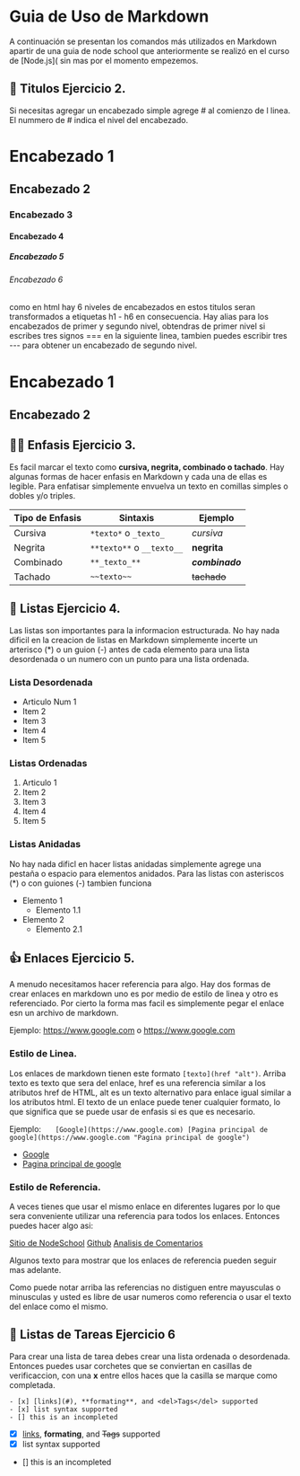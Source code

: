 # Guia de Uso de Markdown

A continuación se presentan los comandos más utilizados en Markdown apartir de una guia de node school que anteriormente se realizó en el curso de [Node.js](
sin mas por el momento empezemos.

## 🤭 Titulos Ejercicio 2.

Si necesitas agregar un encabezado simple agrege # al comienzo de l linea. El nummero de # indica el nivel del encabezado.

# Encabezado 1

## Encabezado 2

### Encabezado 3

#### Encabezado 4

##### Encabezado 5

###### Encabezado 6

como en html hay 6 niveles de encabezados en estos titulos seran transformados a etiquetas h1 - h6 en consecuencia.
Hay alias para los encabezados de primer y segundo nivel, obtendras de primer nivel si escribes tres signos === en la siguiente linea, tambien puedes escribir tres ---
para obtener un encabezado de segundo nivel.

# Encabezado 1

## Encabezado 2

## 🧑‍⚕️ Enfasis Ejercicio 3.

Es facil marcar el texto como **cursiva, negrita, combinado o tachado**. Hay algunas formas de hacer enfasis en Markdown y cada una de ellas es legible.
Para enfatisar simplemente envuelva un texto en comillas simples o dobles y/o triples.

| Tipo de Enfasis | Sintaxis                  | Ejemplo         |
| --------------- | ------------------------- | --------------- |
| Cursiva         | `*texto*` o `_texto_`     | _cursiva_       |
| Negrita         | `**texto**` o `__texto__` | **negrita**     |
| Combinado       | `**_texto_**`             | **_combinado_** |
| Tachado         | `~~texto~~`               | ~~tachado~~     |

## 📝 Listas Ejercicio 4.

Las listas son importantes para la informacion estructurada. No hay nada dificil en la creacion de listas en Markdown simplemente incerte un arterisco (\*) o un guion (-) antes de cada
elemento para una lista desordenada o un numero con un punto para una lista ordenada.

### Lista Desordenada

-  Articulo Num 1
-  Item 2
-  Item 3
-  Item 4
-  Item 5

### Listas Ordenadas

1. Articulo 1
2. Item 2
3. Item 3
4. Item 4
5. Item 5

### Listas Anidadas

No hay nada dificl en hacer listas anidadas simplemente agrege una pestaña o espacio para elementos anidados. Para las listas con asteriscos (\*) o con guiones (-) tambien funciona

-  Elemento 1
   -  Elemento 1.1
-  Elemento 2
   -  Elemento 2.1

## 👍 Enlaces Ejercicio 5.

A menudo necesitamos hacer referencia para algo. Hay dos formas de crear enlaces en markdown uno es por medio de estilo de linea y otro es referenciado. Por cierto la forma mas facil es simplemente
pegar el enlace esn un archivo de markdown.

Ejemplo:
https://www.google.com o <https://www.google.com>

### Estilo de Linea.

Los enlaces de markdown tienen este formato `[texto](href "alt")`.
Arriba texto es texto que sera del enlace, href es una referencia similar a los atributos href de HTML, alt es un texto alternativo para enlace igual similar a los atributos html. El texto de un enlace
puede tener cualquier formato, lo que significa que se puede usar de enfasis si es que es necesario.

Ejemplo:
`    [Google](https://www.google.com)
    [Pagina principal de google](https://www.google.com "Pagina principal de google")
   `

-  [Google](https://www.google.com)
-  [Pagina principal de google](https://www.google.com 'Pagina principal de google')

### Estilo de Referencia.

A veces tienes que usar el mismo enlace en diferentes lugares por lo que sera conveniente utilizar una referencia para todos los enlaces. Entonces puedes hacer algo asi:

[Sitio de NodeSchool][ref]
[Github][1]
[Analisis de Comentarios]

Algunos texto para mostrar que los enlaces de referencia pueden seguir mas adelante.

[ref]: https://www.google.com
[1]: https://www.github.com
[Analisis de Comentarios]: https://remark.js.org/

Como puede notar arriba las referencias no distiguen entre mayusculas o minusculas y usted es libre de usar numeros como referencia o usar el texto del enlace como el mismo.

## 🎱 Listas de Tareas Ejercicio 6

Para crear una lista de tarea debes crear una lista ordenada o desordenada. Entonces puedes usar corchetes que se conviertan en casillas de verificaccion, con una **x** entre ellos haces que la casilla
se marque como completada.

```
- [x] [links](#), **formating**, and <del>Tags</del> supported
- [x] list syntax supported
- [] this is an incompleted
```

- [x] [links](#), **formating**, and <del>Tags</del> supported
- [x] list syntax supported
- [] this is an incompleted
